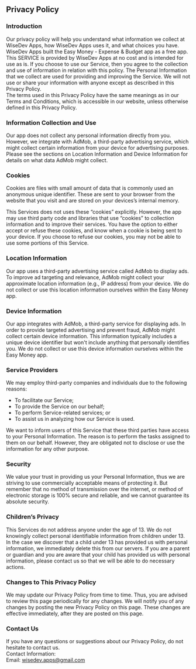 Privacy Policy  
----------------

### Introduction  
Our privacy policy will help you understand what information we collect at WiseDev Apps, how WiseDev Apps uses it, and what choices you have.
WiseDev Apps built the Easy Money - Expense & Budget app as a free app. This SERVICE is provided by WiseDev Apps at no cost and is intended for use as is.
If you choose to use our Service, then you agree to the collection and use of information in  relation with this policy. The Personal Information that we collect are used for providing and improving the Service. We will not use or share your information with anyone except as described in this Privacy Policy.  
The terms used in this Privacy Policy have the same meanings as in our Terms and Conditions, which is accessible in our website, unless otherwise  defined in this Privacy Policy.

### Information Collection and Use  
Our app does not collect any personal information directly from you. However, we integrate with AdMob, a third-party advertising service, which might collect certain information from your device for advertising purposes. Please see the sections on Location Information and Device Information for details on what data AdMob might collect.

### Cookies  
Cookies are files with small amount of data that is commonly used an anonymous unique identifier. These are sent to your browser from the website that you visit and are stored on your devices’s internal memory.  

This Services does not uses these “cookies” explicitly. However, the app may use third party code and libraries that use “cookies” to collection information and to improve their services. You have the option  to either accept or refuse these cookies, and know when a cookie is being sent to your device. If you choose to refuse our cookies, you may not be able to use some portions of this Service.  

### Location Information  
Our app uses a third-party advertising service called AdMob to display ads. To improve ad targeting and relevance, AdMob might collect your approximate location information (e.g., IP address) from your device. We do not collect or use this location information ourselves within the Easy Money app. 

### Device Information  
Our app integrates with AdMob, a third-party service for displaying ads. In order to provide targeted advertising and prevent fraud, AdMob might collect certain device information. This information typically includes a unique device identifier but won't include anything that personally identifies you. We do not collect or use this device information ourselves within the Easy Money app. 

### Service Providers  
We may employ third-party companies and individuals due to the following reasons:  
* To facilitate our Service;
* To provide the Service on our behalf;
* To perform Service-related services; or
* To assist us in analyzing how our Service is used.  

We want to inform users of this Service that these third parties have access to your Personal Information. The reason is to perform the tasks assigned to them on our behalf. However, they are obligated not to disclose or use the information for any other purpose.  

### Security  
We value your trust in providing us your Personal Information, thus we are striving to use commercially acceptable means of protecting it. But remember that no method of transmission over  the internet, or method of electronic storage is 100% secure and reliable, and we cannot guarantee its absolute security.  

### Children’s Privacy  
This Services do not address anyone under the age of 13. We do not knowingly collect personal identifiable information from children under 13. In the case we discover that a child under 13 has provided us with personal information, we immediately delete this from our servers. If you  are  a  parent  or  guardian and you are aware that your child has provided us with personal information, please contact us so that we will be able to do necessary actions.  

### Changes to This Privacy Policy  
We may update our Privacy Policy from time to time. Thus, you are advised to review this page periodically for any changes. We will notify you of any changes by posting the new Privacy Policy on this page. These changes are effective immediately, after they are posted on this page.  

### Contact Us  
If you have any questions or suggestions about our Privacy Policy, do not hesitate to contact us.  
Contact Information:  
Email: wisedev.apps@gmail.com

